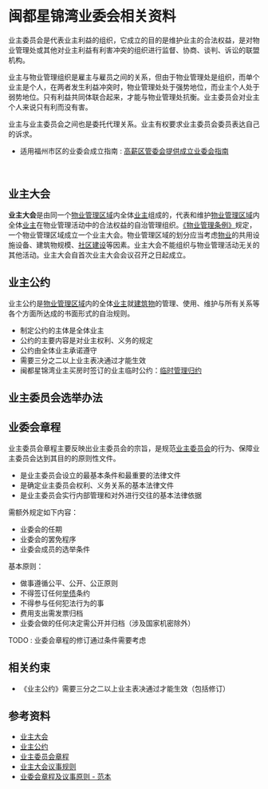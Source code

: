 # 闽都星锦湾业委会相关资料

业主委员会是代表业主利益的组织，它成立的目的是维护业主的合法权益，是对物业管理处或其他对业主利益有利害冲突的组织进行监督、协商、谈判、诉讼的联盟机构。

业主与物业管理组织是雇主与雇员之间的关系，但由于物业管理处是组织，而单个业主是个人，在两者发生利益冲突时，物业管理处处于强势地位，而业主个人处于弱势地位。只有利益共同体联合起来，才能与物业管理处抗衡。业主委员会对业主个人来说只有利而没有害。

业主与业主委员会之间也是委托代理关系。业主有权要求业主委员会委员表达自己的诉求。

* 适用福州市区的业委会成立指南 : [高薪区管委会提供成立业委会指南](guide/README.md)

  ​



## 业主大会

**业主大会**是由同一个[物业管理区域](http://wiki.mbalib.com/wiki/%E7%89%A9%E4%B8%9A%E7%AE%A1%E7%90%86%E5%8C%BA%E5%9F%9F)内全体[业主](http://wiki.mbalib.com/wiki/%E4%B8%9A%E4%B8%BB)组成的，代表和维护[物业管理区域](http://wiki.mbalib.com/wiki/%E7%89%A9%E4%B8%9A%E7%AE%A1%E7%90%86%E5%8C%BA%E5%9F%9F)内全体[业主](http://wiki.mbalib.com/wiki/%E4%B8%9A%E4%B8%BB)在物业管理活动中的合法权益的自治管理组织。[《物业管理条例》](http://wiki.mbalib.com/wiki/%E3%80%8A%E7%89%A9%E4%B8%9A%E7%AE%A1%E7%90%86%E6%9D%A1%E4%BE%8B%E3%80%8B)规定，一个物业管理区域成立一个业主大会。物业管理区域的划分应当考虑[物业](http://wiki.mbalib.com/wiki/%E7%89%A9%E4%B8%9A)的共用设施设备、建筑物规模、[社区建设](http://wiki.mbalib.com/wiki/%E7%A4%BE%E5%8C%BA%E5%BB%BA%E8%AE%BE)等因素。业主大会不能组织与物业管理活动无关的其他活动。业主大会自首次业主大会会议召开之日起成立。





## 业主公约

业主公约是[物业管理区域](http://wiki.mbalib.com/wiki/%E7%89%A9%E4%B8%9A%E7%AE%A1%E7%90%86%E5%8C%BA%E5%9F%9F)内的全体[业主](http://wiki.mbalib.com/wiki/%E4%B8%9A%E4%B8%BB)就[建筑物](http://wiki.mbalib.com/wiki/%E5%BB%BA%E7%AD%91%E7%89%A9)的管理、使用、维护与所有关系等各个方面所达成的书面形式的自治规则。

* 制定公约的主体是全体业主
* 公约的主要内容是对业主权利、义务的规定
* 公约由全体业主承诺遵守
* 需要三分之二以上业主表决通过才能生效
* 闽都星锦湾业主买房时签订的业主临时公约：[临时管理归约](临时管理归约.md)





## 业主委员会选举办法



## 业委会章程

业主委员会章程主要反映出业主委员会的宗旨，是规范[业主委员会](http://wiki.mbalib.com/wiki/%E4%B8%9A%E4%B8%BB%E5%A7%94%E5%91%98%E4%BC%9A)的行为、保障业主委员会达到其目的的原则性文件。

* 是业主委员会设立的最基本条件和最重要的法律文件
* 是确定业主委员会权利、义务关系的基本法律文件
* 是业主委员会实行内部管理和对外进行交往的基本法律依据





需额外规定如下内容：

* 业委会的任期
* 业委会的罢免程序
* 业委会成员的选举条件




基本原则：

* 做事遵循公平、公开、公正原则
* 不得签订任何[举债](http://wiki.mbalib.com/wiki/%E4%B8%BE%E5%80%BA)条约
* 不得参与任何犯法行为的事
* 费用支出需发票归档
* 业委会做的任何决定需公开并归档（涉及国家机密除外）




TODO : 业委会章程的修订通过条件需要考虑





## 相关约束

* 《业主公约》需要三分之二以上业主表决通过才能生效（包括修订）





## 参考资料

* [业主大会](http://wiki.mbalib.com/wiki/%E4%B8%9A%E4%B8%BB%E5%A4%A7%E4%BC%9A)
* [业主公约](http://wiki.mbalib.com/wiki/%E4%B8%9A%E4%B8%BB%E5%85%AC%E7%BA%A6)
* [业主委员会章程](http://wiki.mbalib.com/wiki/%E4%B8%9A%E4%B8%BB%E5%A7%94%E5%91%98%E4%BC%9A%E7%AB%A0%E7%A8%8B)
* [业主大会议事规则](http://wiki.mbalib.com/wiki/%E4%B8%9A%E4%B8%BB%E5%A4%A7%E4%BC%9A%E8%AE%AE%E4%BA%8B%E8%A7%84%E5%88%99)
* [业委会章程及议事原则 - 范本](http://blog.sina.com.cn/s/blog_4be6f79f0101gs8d.html)